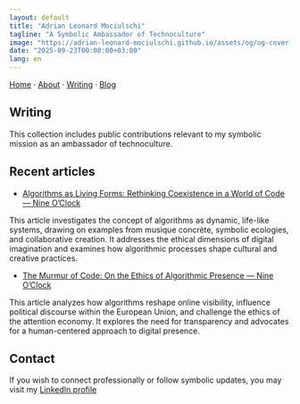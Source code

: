 ```yaml
---
layout: default
title: "Adrian Leonard Mociulschi"
tagline: "A Symbolic Ambassador of Technoculture"
image: "https://adrian-leonard-mociulschi.github.io/assets/og/og-cover-adi-futura-1200x630.png"
date: "2025-09-23T00:00:00+03:00"
lang: en
---
```


[Home][h] · [About][a] · [Writing][w] · [Blog][b]

## Writing

This collection includes public contributions relevant to my symbolic mission as an ambassador of technoculture.

## Recent articles

- [Algorithms as Living Forms: Rethinking Coexistence in a World of Code — Nine O’Clock](https://nineoclock.ro/2025/08/13/algorithms-as-living-forms-rethinking-coexistence-in-a-world-of-code-by-dr-adrian-leonard-mociulschi)

This article investigates the concept of algorithms as dynamic, life-like systems, drawing on examples from musique concrète, symbolic ecologies, and collaborative creation. It addresses the ethical dimensions of digital imagination and examines how algorithmic processes shape cultural and creative practices.

- [The Murmur of Code: On the Ethics of Algorithmic Presence — Nine O’Clock](https://nineoclock.ro/2025/09/11/the-murmur-of-code-on-the-ethics-of-algorithmic-presence)

This article analyzes how algorithms reshape online visibility, influence political discourse within the European Union, and challenge the ethics of the attention economy. It explores the need for transparency and advocates for a human-centered approach to digital presence.

## Contact

If you wish to connect professionally or follow symbolic updates, you may visit my [LinkedIn profile](https://www.linkedin.com/in/adrian-mociulschi)

[h]: /adrian-leonard-mociulschi/
[a]: /adrian-leonard-mociulschi/about
[b]: /adrian-leonard-mociulschi/blog
[w]: /adrian-leonard-mociulschi/writing

<!--
Scriptura vivit in fluxu tacito,  
Verbum se mutat, sed anima manet.  
Pagina non loquitur, sed resonat,  
Memoria codicis est forma futura.
-->
